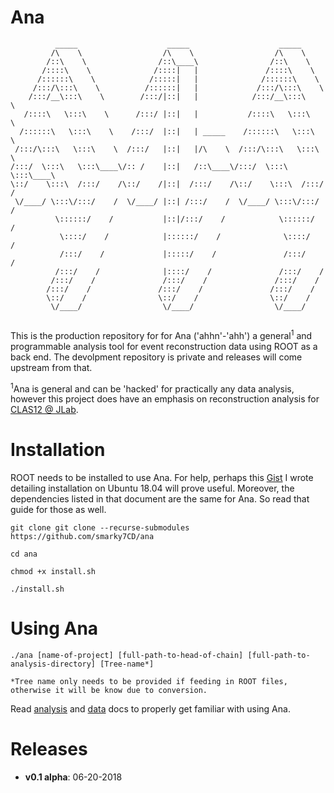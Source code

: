 # Ana 

```
          _____                    _____                    _____          
         /\    \                  /\    \                  /\    \         
        /::\    \                /::\____\                /::\    \        
       /::::\    \              /::::|   |               /::::\    \       
      /::::::\    \            /:::::|   |              /::::::\    \      
     /:::/\:::\    \          /::::::|   |             /:::/\:::\    \     
    /:::/__\:::\    \        /:::/|::|   |            /:::/__\:::\    \    
   /::::\   \:::\    \      /:::/ |::|   |           /::::\   \:::\    \   
  /::::::\   \:::\    \    /:::/  |::|   | _____    /::::::\   \:::\    \  
 /:::/\:::\   \:::\    \  /:::/   |::|   |/\    \  /:::/\:::\   \:::\    \ 
/:::/  \:::\   \:::\____\/:: /    |::|   /::\____\/:::/  \:::\   \:::\____\
\::/    \:::\  /:::/    /\::/    /|::|  /:::/    /\::/    \:::\  /:::/    /
 \/____/ \:::\/:::/    /  \/____/ |::| /:::/    /  \/____/ \:::\/:::/    / 
          \::::::/    /           |::|/:::/    /            \::::::/    /  
           \::::/    /            |::::::/    /              \::::/    /   
           /:::/    /             |:::::/    /               /:::/    /    
          /:::/    /              |::::/    /               /:::/    /     
         /:::/    /               /:::/    /               /:::/    /      
        /:::/    /               /:::/    /               /:::/    /       
        \::/    /                \::/    /                \::/    /        
         \/____/                  \/____/                  \/____/         
                                                                           
```

This is the production repository for for Ana ('ahhn'-'ahh') a general<sup>1</sup> and programmable analysis tool for event reconstruction data using ROOT as a back end. The devolpment repository is private and releases will come upstream from that.

<sup>1</sup>Ana is general and can be 'hacked' for practically any data analysis, however this project does have an emphasis on reconstruction analysis for [CLAS12 @ JLab](https://www.jlab.org/Hall-B/clas12-web/ "CLAS12").

# Installation

ROOT needs to be installed to use Ana. For help, perhaps this [Gist](https://gist.github.com/smarky7CD/928aedbb873d97e23a3b4fc2fb202311 "ROOT Install Guide") I wrote detailing installation on Ubuntu 18.04 will prove useful. Moreover, the dependencies listed in that document are the same for Ana. So read that guide for those as well.

```
git clone git clone --recurse-submodules https://github.com/smarky7CD/ana

cd ana

chmod +x install.sh

./install.sh
```

# Using Ana

```
./ana [name-of-project] [full-path-to-head-of-chain] [full-path-to-analysis-directory] [Tree-name*]
   
*Tree name only needs to be provided if feeding in ROOT files, otherwise it will be know due to conversion.
```

Read [analysis](https://github.com/smarky7CD/ana/blob/master/docs/analysis.md "About Analysis") and [data](https://github.com/smarky7CD/ana/blob/master/docs/data.md "About Data") docs to properly get familiar with using Ana.

# Releases

* **v0.1 alpha**: 06-20-2018 
